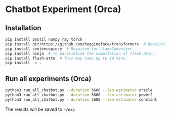 # Chatbot Experiment (Orca)

## Installation

```bash
pip install psutil numpy ray torch
pip install git+https://github.com/huggingface/transformers  # Required for LLaMA.
pip install sentencepiece  # Required for LlamaTokenizer.
pip install ninja  # To parallelize the compilation of flash-attn.
pip install flash-attn  # This may take up to 10 mins.
pip install -e .
```

## Run all experiments (Orca)

```bash
python3 run_all_chatbot.py --duration 3600 --len-estimator oracle
python3 run_all_chatbot.py --duration 3600 --len-estimator power2
python3 run_all_chatbot.py --duration 3600 --len-estimator constant
```

The results will be saved to `~/exp`
